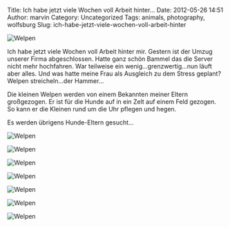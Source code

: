 Title: Ich habe jetzt viele Wochen voll Arbeit hinter...
Date: 2012-05-26 14:51
Author: marvin
Category: Uncategorized
Tags: animals, photography, wolfsburg
Slug: ich-habe-jetzt-viele-wochen-voll-arbeit-hinter

![Welpen]({filename}/images/7272344460_eb3513c9a9_b.jpg)

Ich habe jetzt viele Wochen voll Arbeit hinter mir. Gestern ist der
Umzug unserer Firma abgeschlossen. Hatte ganz schön Bammel das die
Server nicht mehr hochfahren. War teilweise ein
wenig...grenzwertig...nun läuft aber alles. Und was hatte meine Frau als
Ausgleich zu dem Stress geplant? Welpen streicheln...der Hammer...

Die kleinen Welpen werden von einem Bekannten meiner Eltern großgezogen.
Er ist für die Hunde auf in ein Zelt auf einem Feld gezogen. So kann er
die Kleinen rund um die Uhr pflegen und hegen.

Es werden übrigens Hunde-Eltern gesucht...

![Welpen]({filename}/images/7272345914_79c65f69c8_b.jpg)

![Welpen]({filename}/images/7272347212_aa3dab1f13_b.jpg)

![Welpen]({filename}/images/7272348212_eb3daa8b43_b.jpg)

![Welpen]({filename}/images/7272350236_ea4a866a1a_b.jpg)

![Welpen]({filename}/images/7272349200_c506286173_b.jpg)

![Welpen]({filename}/images/7272351350_d3472a5849_b.jpg)

![Welpen]({filename}/images/7272343100_555f66d904_b.jpg)


